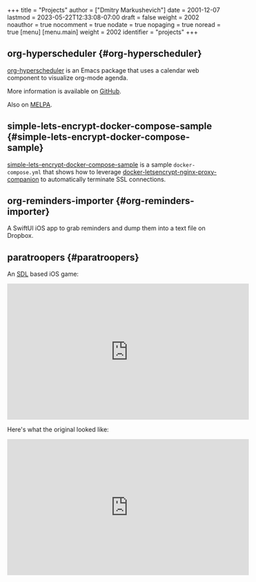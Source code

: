 +++
title = "Projects"
author = ["Dmitry Markushevich"]
date = 2001-12-07
lastmod = 2023-05-22T12:33:08-07:00
draft = false
weight = 2002
noauthor = true
nocomment = true
nodate = true
nopaging = true
noread = true
[menu]
  [menu.main]
    weight = 2002
    identifier = "projects"
+++

## org-hyperscheduler {#org-hyperscheduler}

[org-hyperscheduler](https://github.com/dmitrym0/org-hyperscheduler) is an Emacs package that uses a calendar web component to visualize org-mode agenda.

More information is available on [GitHub](https://github.com/dmitrym0/org-hyperscheduler).

Also on [MELPA](https://melpa.org/#/org-hyperscheduler).


## simple-lets-encrypt-docker-compose-sample {#simple-lets-encrypt-docker-compose-sample}

[simple-lets-encrypt-docker-compose-sample](https://github.com/dmitrym0/simple-lets-encrypt-docker-compose-sample) is a sample `docker-compose.yml` that shows how to leverage [docker-letsencrypt-nginx-proxy-companion](https://github.com/jwilder/docker-letsencrypt-nginx-proxy-companion) to automatically terminate SSL connections.


## org-reminders-importer {#org-reminders-importer}

A SwiftUI iOS app to grab reminders and dump them into a text file on Dropbox.


## paratroopers {#paratroopers}

An [SDL](https://www.libsdl.org) based iOS game:

<iframe width="560" height="315" src="https://www.youtube.com/embed/sNO1A80wxOg" title="YouTube video player" frameborder="0" allow="accelerometer; autoplay; clipboard-write; encrypted-media; gyroscope; picture-in-picture" allowfullscreen></iframe>

Here's what the original looked like:

<iframe width="560" height="315" src="https://www.youtube.com/embed/SnPUsspS-LM" title="YouTube video player" frameborder="0" allow="accelerometer; autoplay; clipboard-write; encrypted-media; gyroscope; picture-in-picture" allowfullscreen></iframe>
